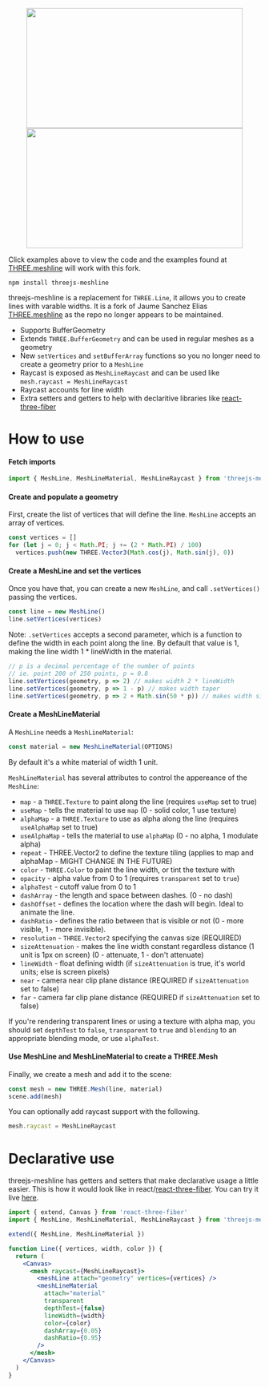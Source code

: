 <p align="center">
	<a href="https://codesandbox.io/s/react-three-fiber-threejs-meshline-example-vl221"><img width="432" height="240" src="https://imgur.com/mZikTAH.gif" /></a>
	<a href="https://codesandbox.io/s/threejs-meshline-custom-spring-3-ypkxx"><img width="432" height="240" src="https://imgur.com/g8ts0vJ.gif" /></a>
</p>

Click examples above to view the code and the examples found at [THREE.meshline](https://github.com/spite/THREE.MeshLine) will work with this fork.

    npm install threejs-meshline

threejs-meshline is a replacement for `THREE.Line`, it allows you to create lines with varable widths. It is a fork of Jaume Sanchez Elias [THREE.meshline](https://github.com/spite/THREE.MeshLine) as the repo no longer appears to be maintained.

- Supports BufferGeometry
- Extends `THREE.BufferGeometry` and can be used in regular meshes as a geometry
- New `setVertices` and `setBufferArray` functions so you no longer need to create a geometry prior to a `MeshLine`
- Raycast is exposed as `MeshLineRaycast` and can be used like `mesh.raycast = MeshLineRaycast`
- Raycast accounts for line width
- Extra setters and getters to help with declaritive libraries like [react-three-fiber](https://github.com/react-spring/react-three-fiber)

# How to use

#### Fetch imports

```js
import { MeshLine, MeshLineMaterial, MeshLineRaycast } from 'threejs-meshline'
```

#### Create and populate a geometry

First, create the list of vertices that will define the line. `MeshLine` accepts an array of vertices.

```js
const vertices = []
for (let j = 0; j < Math.PI; j += (2 * Math.PI) / 100)
  vertices.push(new THREE.Vector3(Math.cos(j), Math.sin(j), 0))
```

#### Create a MeshLine and set the vertices

Once you have that, you can create a new `MeshLine`, and call `.setVertices()` passing the vertices.

```js
const line = new MeshLine()
line.setVertices(vertices)
```

Note: `.setVertices` accepts a second parameter, which is a function to define the width in each point along the line. By default that value is 1, making the line width 1 \* lineWidth in the material.

```js
// p is a decimal percentage of the number of points
// ie. point 200 of 250 points, p = 0.8
line.setVertices(geometry, p => 2) // makes width 2 * lineWidth
line.setVertices(geometry, p => 1 - p) // makes width taper
line.setVertices(geometry, p => 2 + Math.sin(50 * p)) // makes width sinusoidal
```

#### Create a MeshLineMaterial

A `MeshLine` needs a `MeshLineMaterial`:

```js
const material = new MeshLineMaterial(OPTIONS)
```

By default it's a white material of width 1 unit.

`MeshLineMaterial` has several attributes to control the appereance of the `MeshLine`:

- `map` - a `THREE.Texture` to paint along the line (requires `useMap` set to true)
- `useMap` - tells the material to use `map` (0 - solid color, 1 use texture)
- `alphaMap` - a `THREE.Texture` to use as alpha along the line (requires `useAlphaMap` set to true)
- `useAlphaMap` - tells the material to use `alphaMap` (0 - no alpha, 1 modulate alpha)
- `repeat` - THREE.Vector2 to define the texture tiling (applies to map and alphaMap - MIGHT CHANGE IN THE FUTURE)
- `color` - `THREE.Color` to paint the line width, or tint the texture with
- `opacity` - alpha value from 0 to 1 (requires `transparent` set to `true`)
- `alphaTest` - cutoff value from 0 to 1
- `dashArray` - the length and space between dashes. (0 - no dash)
- `dashOffset` - defines the location where the dash will begin. Ideal to animate the line.
- `dashRatio` - defines the ratio between that is visible or not (0 - more visible, 1 - more invisible).
- `resolution` - `THREE.Vector2` specifying the canvas size (REQUIRED)
- `sizeAttenuation` - makes the line width constant regardless distance (1 unit is 1px on screen) (0 - attenuate, 1 - don't attenuate)
- `lineWidth` - float defining width (if `sizeAttenuation` is true, it's world units; else is screen pixels)
- `near` - camera near clip plane distance (REQUIRED if `sizeAttenuation` set to false)
- `far` - camera far clip plane distance (REQUIRED if `sizeAttenuation` set to false)

If you're rendering transparent lines or using a texture with alpha map, you should set `depthTest` to `false`, `transparent` to `true` and `blending` to an appropriate blending mode, or use `alphaTest`.

#### Use MeshLine and MeshLineMaterial to create a THREE.Mesh

Finally, we create a mesh and add it to the scene:

```js
const mesh = new THREE.Mesh(line, material)
scene.add(mesh)
```

You can optionally add raycast support with the following.

```js
mesh.raycast = MeshLineRaycast
```

# Declarative use

threejs-meshline has getters and setters that make declarative usage a little easier. This is how it would look like in react/[react-three-fiber](https://github.com/drcmda/react-three-fiber). You can try it live [here](https://codesandbox.io/s/react-three-fiber-threejs-meshline-example-vl221).

```jsx
import { extend, Canvas } from 'react-three-fiber'
import { MeshLine, MeshLineMaterial, MeshLineRaycast } from 'threejs-meshline'

extend({ MeshLine, MeshLineMaterial })

function Line({ vertices, width, color }) {
  return (
    <Canvas>
      <mesh raycast={MeshLineRaycast}>
        <meshLine attach="geometry" vertices={vertices} />
        <meshLineMaterial
          attach="material"
          transparent
          depthTest={false}
          lineWidth={width}
          color={color}
          dashArray={0.05}
          dashRatio={0.95}
        />
      </mesh>
    </Canvas>
  )
}
```
